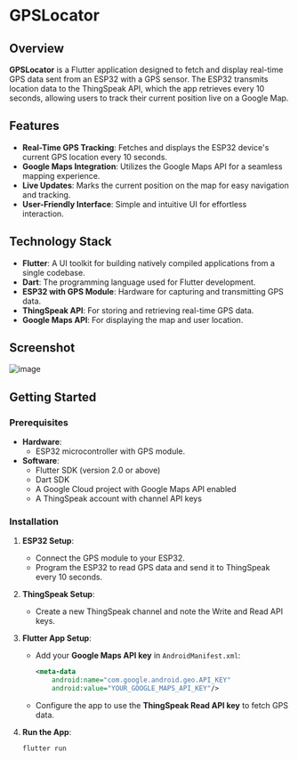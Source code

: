 # GPSLocator

## Overview
**GPSLocator** is a Flutter application designed to fetch and display real-time GPS data sent from an ESP32 with a GPS sensor. The ESP32 transmits location data to the ThingSpeak API, which the app retrieves every 10 seconds, allowing users to track their current position live on a Google Map.

## Features
- **Real-Time GPS Tracking**: Fetches and displays the ESP32 device's current GPS location every 10 seconds.
- **Google Maps Integration**: Utilizes the Google Maps API for a seamless mapping experience.
- **Live Updates**: Marks the current position on the map for easy navigation and tracking.
- **User-Friendly Interface**: Simple and intuitive UI for effortless interaction.

## Technology Stack
- **Flutter**: A UI toolkit for building natively compiled applications from a single codebase.
- **Dart**: The programming language used for Flutter development.
- **ESP32 with GPS Module**: Hardware for capturing and transmitting GPS data.
- **ThingSpeak API**: For storing and retrieving real-time GPS data.
- **Google Maps API**: For displaying the map and user location.

## Screenshot
![image](https://github.com/user-attachments/assets/d8fd871d-ced0-44df-8e31-0c4109fae0ad)

## Getting Started

### Prerequisites
- **Hardware**:
  - ESP32 microcontroller with GPS module.
- **Software**:
  - Flutter SDK (version 2.0 or above)
  - Dart SDK
  - A Google Cloud project with Google Maps API enabled
  - A ThingSpeak account with channel API keys

### Installation

1. **ESP32 Setup**:
   - Connect the GPS module to your ESP32.
   - Program the ESP32 to read GPS data and send it to ThingSpeak every 10 seconds.

2. **ThingSpeak Setup**:
   - Create a new ThingSpeak channel and note the Write and Read API keys.

3. **Flutter App Setup**:
   - Add your **Google Maps API key** in `AndroidManifest.xml`:
     ```xml
     <meta-data
         android:name="com.google.android.geo.API_KEY"
         android:value="YOUR_GOOGLE_MAPS_API_KEY"/>
     ```
   - Configure the app to use the **ThingSpeak Read API key** to fetch GPS data.

4. **Run the App**:
   ```bash
   flutter run
